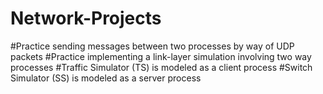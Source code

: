 # Network-Projects
#Practice sending messages between two processes by way of UDP packets
#Practice implementing a link-layer simulation involving two way processes
#Traffic Simulator (TS) is modeled as a client process
#Switch Simulator (SS) is modeled as a server process
